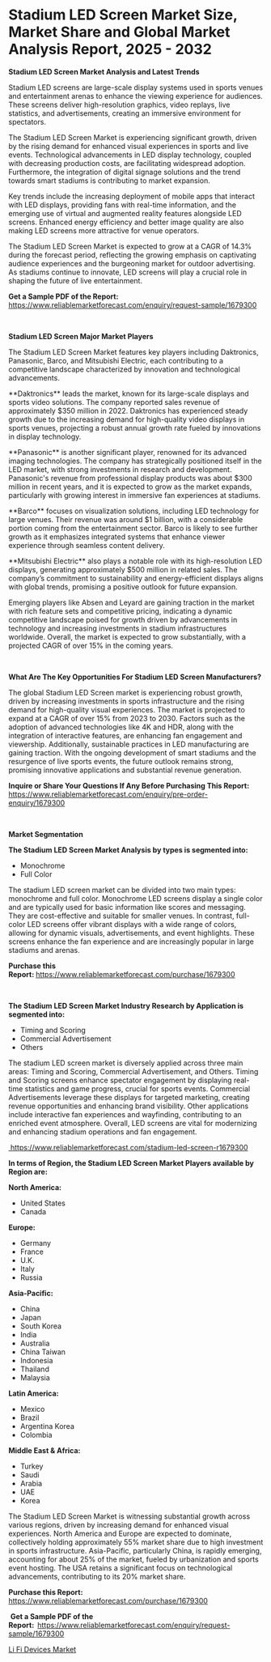 <p><h1>Stadium LED Screen Market Size, Market Share and Global Market Analysis Report, 2025 - 2032</h1></p><p><strong>Stadium LED Screen Market Analysis and Latest Trends</strong></p>
<p><p>Stadium LED screens are large-scale display systems used in sports venues and entertainment arenas to enhance the viewing experience for audiences. These screens deliver high-resolution graphics, video replays, live statistics, and advertisements, creating an immersive environment for spectators.</p><p>The Stadium LED Screen Market is experiencing significant growth, driven by the rising demand for enhanced visual experiences in sports and live events. Technological advancements in LED display technology, coupled with decreasing production costs, are facilitating widespread adoption. Furthermore, the integration of digital signage solutions and the trend towards smart stadiums is contributing to market expansion. </p><p>Key trends include the increasing deployment of mobile apps that interact with LED displays, providing fans with real-time information, and the emerging use of virtual and augmented reality features alongside LED screens. Enhanced energy efficiency and better image quality are also making LED screens more attractive for venue operators.</p><p>The Stadium LED Screen Market is expected to grow at a CAGR of 14.3% during the forecast period, reflecting the growing emphasis on captivating audience experiences and the burgeoning market for outdoor advertising. As stadiums continue to innovate, LED screens will play a crucial role in shaping the future of live entertainment.</p></p>
<p><strong>Get a Sample PDF of the Report:&nbsp;</strong> <a href="https://www.reliablemarketforecast.com/enquiry/request-sample/1679300?utm_campaign=2290&utm_medium=2&utm_source=Github&utm_content=ia&utm_term=11022025&utm_id=stadium-led-screen">https://www.reliablemarketforecast.com/enquiry/request-sample/1679300</a></p>
<p>&nbsp;</p>
<p><strong>Stadium LED Screen Major Market Players</strong></p>
<p><p>The Stadium LED Screen Market features key players including Daktronics, Panasonic, Barco, and Mitsubishi Electric, each contributing to a competitive landscape characterized by innovation and technological advancements.</p><p>**Daktronics** leads the market, known for its large-scale displays and sports video solutions. The company reported sales revenue of approximately $350 million in 2022. Daktronics has experienced steady growth due to the increasing demand for high-quality video displays in sports venues, projecting a robust annual growth rate fueled by innovations in display technology.</p><p>**Panasonic** is another significant player, renowned for its advanced imaging technologies. The company has strategically positioned itself in the LED market, with strong investments in research and development. Panasonic's revenue from professional display products was about $300 million in recent years, and it is expected to grow as the market expands, particularly with growing interest in immersive fan experiences at stadiums.</p><p>**Barco** focuses on visualization solutions, including LED technology for large venues. Their revenue was around $1 billion, with a considerable portion coming from the entertainment sector. Barco is likely to see further growth as it emphasizes integrated systems that enhance viewer experience through seamless content delivery.</p><p>**Mitsubishi Electric** also plays a notable role with its high-resolution LED displays, generating approximately $500 million in related sales. The company’s commitment to sustainability and energy-efficient displays aligns with global trends, promising a positive outlook for future expansion.</p><p>Emerging players like Absen and Leyard are gaining traction in the market with rich feature sets and competitive pricing, indicating a dynamic competitive landscape poised for growth driven by advancements in technology and increasing investments in stadium infrastructures worldwide. Overall, the market is expected to grow substantially, with a projected CAGR of over 15% in the coming years.</p></p>
<p>&nbsp;</p>
<p><strong>What Are The Key Opportunities For Stadium LED Screen Manufacturers?</strong></p>
<p><p>The global Stadium LED Screen market is experiencing robust growth, driven by increasing investments in sports infrastructure and the rising demand for high-quality visual experiences. The market is projected to expand at a CAGR of over 15% from 2023 to 2030. Factors such as the adoption of advanced technologies like 4K and HDR, along with the integration of interactive features, are enhancing fan engagement and viewership. Additionally, sustainable practices in LED manufacturing are gaining traction. With the ongoing development of smart stadiums and the resurgence of live sports events, the future outlook remains strong, promising innovative applications and substantial revenue generation.</p></p>
<p><strong>Inquire or Share Your Questions If Any Before Purchasing This Report:</strong> <a href="https://www.reliablemarketforecast.com/enquiry/pre-order-enquiry/1679300?utm_campaign=2290&utm_medium=2&utm_source=Github&utm_content=ia&utm_term=11022025&utm_id=stadium-led-screen">https://www.reliablemarketforecast.com/enquiry/pre-order-enquiry/1679300</a></p>
<p>&nbsp;</p>
<p><strong>Market Segmentation</strong></p>
<p><strong>The Stadium LED Screen Market Analysis by types is segmented into:</strong></p>
<p><ul><li>Monochrome</li><li>Full Color</li></ul></p>
<p><p>The stadium LED screen market can be divided into two main types: monochrome and full color. Monochrome LED screens display a single color and are typically used for basic information like scores and messaging. They are cost-effective and suitable for smaller venues. In contrast, full-color LED screens offer vibrant displays with a wide range of colors, allowing for dynamic visuals, advertisements, and event highlights. These screens enhance the fan experience and are increasingly popular in large stadiums and arenas.</p></p>
<p><strong>Purchase this Report:&nbsp;</strong><a href="https://www.reliablemarketforecast.com/purchase/1679300?utm_campaign=2290&utm_medium=2&utm_source=Github&utm_content=ia&utm_term=11022025&utm_id=stadium-led-screen">https://www.reliablemarketforecast.com/purchase/1679300</a></p>
<p>&nbsp;</p>
<p><strong>The Stadium LED Screen Market Industry Research by Application is segmented into:</strong></p>
<p><ul><li>Timing and Scoring</li><li>Commercial Advertisement</li><li>Others</li></ul></p>
<p><p>The stadium LED screen market is diversely applied across three main areas: Timing and Scoring, Commercial Advertisement, and Others. Timing and Scoring screens enhance spectator engagement by displaying real-time statistics and game progress, crucial for sports events. Commercial Advertisements leverage these displays for targeted marketing, creating revenue opportunities and enhancing brand visibility. Other applications include interactive fan experiences and wayfinding, contributing to an enriched event atmosphere. Overall, LED screens are vital for modernizing and enhancing stadium operations and fan engagement.</p></p>
<p><a href="https://www.reliablemarketforecast.com/stadium-led-screen-r1679300?utm_campaign=2290&utm_medium=2&utm_source=Github&utm_content=ia&utm_term=11022025&utm_id=stadium-led-screen">&nbsp;https://www.reliablemarketforecast.com/stadium-led-screen-r1679300</a></p>
<p><strong>In terms of Region, the Stadium LED Screen Market Players available by Region are:</strong></p>
<p>
    <p> <strong> North America: </strong>
        <ul>
            <li>United States</li>
            <li>Canada</li>
        </ul>
        </p> 
    <p> <strong> Europe: </strong>
        <ul>
            <li>Germany</li>
            <li>France</li>
            <li>U.K.</li>
            <li>Italy</li>
            <li>Russia</li>
        </ul>
        </p> 
    <p> <strong> Asia-Pacific: </strong>
        <ul>
            <li>China</li>
            <li>Japan</li>
            <li>South Korea</li>
            <li>India</li>
            <li>Australia</li>
            <li>China Taiwan</li>
            <li>Indonesia</li>
            <li>Thailand</li>
            <li>Malaysia</li>
        </ul>
        </p> 
    <p> <strong> Latin America: </strong>
        <ul>
            <li>Mexico</li>
            <li>Brazil</li>
            <li>Argentina Korea</li>
            <li>Colombia</li>
        </ul>
        </p> 
    <p> <strong> Middle East & Africa: </strong>
        <ul>
            <li>Turkey</li>
            <li>Saudi</li>
            <li>Arabia</li>
            <li>UAE</li>
            <li>Korea</li>
        </ul>
    </p>
    </p>
<p><p>The Stadium LED Screen Market is witnessing substantial growth across various regions, driven by increasing demand for enhanced visual experiences. North America and Europe are expected to dominate, collectively holding approximately 55% market share due to high investment in sports infrastructure. Asia-Pacific, particularly China, is rapidly emerging, accounting for about 25% of the market, fueled by urbanization and sports event hosting. The USA retains a significant focus on technological advancements, contributing to its 20% market share.</p></p>
<p><strong>Purchase this Report: </strong><a href="https://www.reliablemarketforecast.com/purchase/1679300?utm_campaign=2290&utm_medium=2&utm_source=Github&utm_content=ia&utm_term=11022025&utm_id=stadium-led-screen">https://www.reliablemarketforecast.com/purchase/1679300</a></p>
<p>&nbsp;<strong>Get a Sample PDF of the Report:&nbsp;&nbsp;</strong><a href="https://www.reliablemarketforecast.com/enquiry/request-sample/1679300?utm_campaign=2290&utm_medium=2&utm_source=Github&utm_content=ia&utm_term=11022025&utm_id=stadium-led-screen">https://www.reliablemarketforecast.com/enquiry/request-sample/1679300</a></p>
<p><strong></strong></p>
<p><p><a href="https://github.com/steidmindy199393/Market-Research-Report-List-1/blob/main/li-fi-devices-market.md?utm_campaign=2290&utm_medium=2&utm_source=Github&utm_content=ia&utm_term=11022025&utm_id=stadium-led-screen">Li Fi Devices Market</a></p></p>